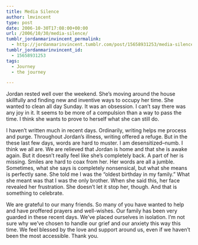 ```yaml
---
title: Media Silence
author: lmvincent
type: post
date: 2006-10-30T17:08:00+00:00
url: /2006/10/30/media-silence/
tumblr_jordanmarinvincent_permalink:
  - http://jordanmarinvincent.tumblr.com/post/15658931253/media-silence
tumblr_jordanmarinvincent_id:
  - 15658931253
tags:
  - Journey
  - the journey

---
```

Jordan rested well over the weekend. She’s moving around the house skillfully and finding new and inventive ways to occupy her time. She wanted to clean all day Sunday. It was an obsession. I can’t say there was any joy in it. It seems to be more of a compulsion than a way to pass the time. I think she wants to prove to herself what she can still do.

I haven’t written much in recent days. Ordinarily, writing helps me process and purge. Throughout Jordan’s illness, writing offered a refuge. But in the these last few days, words are hard to muster. I am desensitized–numb. I think we all are. We are relieved that Jordan is home and that she is awake again. But it doesn’t really feel like she’s completely back. A part of her is missing. Smiles are hard to coax from her. Her words are all a jumble. Sometimes, what she says is completely nonsensical, but what she means is perfectly sane. She told me I was the “oldest birthday in my family.” What she meant was that I was the only brother. When she said this, her face revealed her frustration. She doesn’t let it stop her, though. And that is something to celebrate.

We are grateful to our many friends. So many of you have wanted to help and have proffered prayers and well-wishes. Our family has been very guarded in these recent days. We’ve placed ourselves in isolation. I’m not sure why we’ve chosen to handle our grief and our anxiety this way this time. We feel blessed by the love and support around us, even if we haven’t been the most accessible. Thank you.

<div class="blogger-post-footer">
  <img loading="lazy" src="https://blogger.googleusercontent.com/tracker/9039099668816362935-5355803863155474733?l=jordansjourney2.blogspot.com" alt="" width="1" height="1" />
</div>